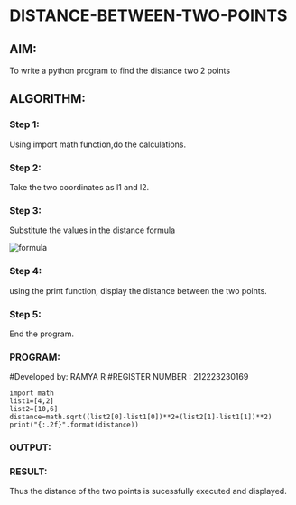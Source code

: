 # DISTANCE-BETWEEN-TWO-POINTS

## AIM:
To write a python program to find the distance two 2 points
## ALGORITHM:
### Step 1: 
   Using import math function,do the calculations.
### Step 2: 
   Take the two coordinates as l1 and l2.
### Step 3: 
   Substitute the values in the distance formula
   
   ![formula](/formula.JPG)
### Step 4: 
   using the print function, display the distance between the two points.
### Step 5: 
   End the program.
### PROGRAM:
#Developed by: RAMYA R
#REGISTER NUMBER : 212223230169
```
import math
list1=[4,2]
list2=[10,6]
distance=math.sqrt((list2[0]-list1[0])**2+(list2[1]-list1[1])**2)
print("{:.2f}".format(distance))
```

### OUTPUT:


### RESULT:
Thus the distance of the two points is sucessfully executed and displayed.
